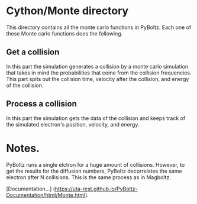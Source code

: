 # Cython/Monte directory

This directory contains all the monte carlo functions in PyBoltz. Each one of these Monte carlo functions does the following. 

## Get a collision

In this part the simulation generates a collision by a monte carlo simulation that takes in mind the probabilities that come from the collision frequencies. This part spits out the collision time, velocity after the collision, and energy of the collision. 

## Process a collision

In this part the simulation gets the data of the collision and keeps track of the simulated electron's position, velocity, and energy. 

# Notes. 
PyBoltz runs a single elctron for a huge amount of collisions. However, to get the results for the diffusion numbers, PyBoltz decorrelates the same electron after N collisions. This is the same process as in Magboltz.

[Documentation...] (https://uta-rest.github.io/PyBoltz-Documentation/html/Monte.html).
